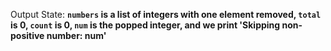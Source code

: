Output State: **`numbers` is a list of integers with one element removed, `total` is 0, `count` is 0, `num` is the popped integer, and we print 'Skipping non-positive number: num'**